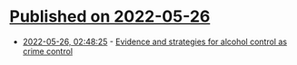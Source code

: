 # [Published on 2022-05-26](index.md)

* [2022-05-26, 02:48:25](https://news.ycombinator.com/item?id=31513787) - [Evidence and strategies for alcohol control as crime control](https://www.manhattan-institute.org/evidence-and-strategies-for-alcohol-control-as-crime-control)
